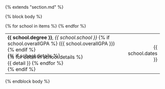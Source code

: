{% extends "section.md" %}

{% block body %}

<table class="table table-hover">
{% for school in items %}
  <tr>
    <td>
      <strong>{{ school.degree }}</strong>, <em>{{ school.school }}</em>
      {% if school.overallGPA %}
        ({{ school.overallGPA }})
      {% endif %}
      <br>
      {% if school.details %}
        <p style='margin-top:-1em;margin-bottom:0em' markdown='1'>
        {% for detail in school.details %}
        <br> {{ detail }}
        {% endfor %}
        </p>
      {% endif %}
    </td>
    <td class="col-md-2" style='text-align:right;'>{{ school.dates }}</td>
  </tr>
{% endfor %}
</table>
{% endblock body %}
